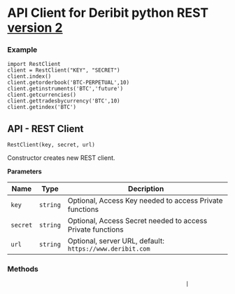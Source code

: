 # API Client for Deribit python REST [version 2](https://docs.deribit.com/v2/)
### Example

```
import RestClient
client = RestClient("KEY", "SECRET")
client.index()
client.getorderbook('BTC-PERPETUAL',10)
client.getinstruments('BTC','future')
client.getcurrencies()
client.gettradesbycurrency('BTC',10)
client.getindex('BTC')
```

## API - REST Client

`RestClient(key, secret, url)`

Constructor creates new REST client.

**Parameters**

| Name     | Type     | Decription                                                |
|----------|----------|-----------------------------------------------------------|
| `key`    | `string` | Optional, Access Key needed to access Private functions   |
| `secret` | `string` | Optional, Access Secret needed to access Private functions|
| `url`    | `string` | Optional, server URL, default: `https://www.deribit.com`  |


### Methods
                                                             |
